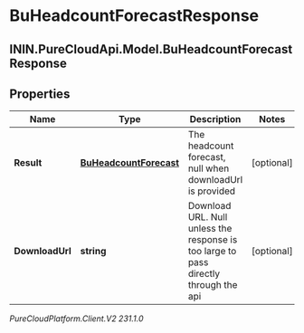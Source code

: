 # BuHeadcountForecastResponse

## ININ.PureCloudApi.Model.BuHeadcountForecastResponse

## Properties

|Name | Type | Description | Notes|
|------------ | ------------- | ------------- | -------------|
| **Result** | [**BuHeadcountForecast**](BuHeadcountForecast) | The headcount forecast, null when downloadUrl is provided | [optional] |
| **DownloadUrl** | **string** | Download URL.  Null unless the response is too large to pass directly through the api | [optional] |



_PureCloudPlatform.Client.V2 231.1.0_
